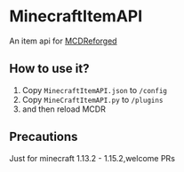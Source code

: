 # MinecraftItemAPI

An item api for [MCDReforged](https://github.com/Fallen-Breath/MCDReforged)

## How to use it?

1. Copy `MinecraftItemAPI.json` to `/config`
2. Copy `MineCraftItemAPI.py` to `/plugins`
3. and then reload MCDR

## Precautions

Just for minecraft 1.13.2 - 1.15.2,welcome PRs
